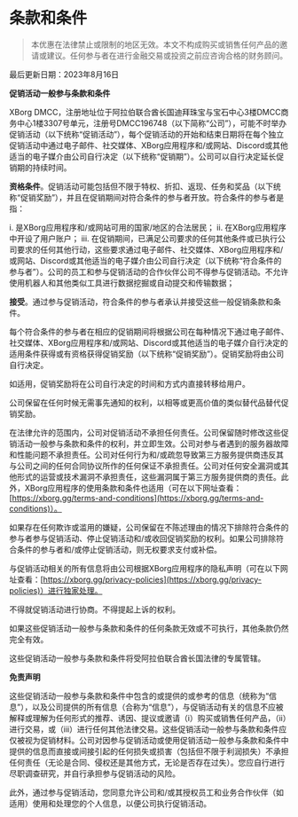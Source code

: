 # 条款和条件

> 本优惠在法律禁止或限制的地区无效。本文不构成购买或销售任何产品的邀请或建议。任何参与者在进行金融交易或投资之前应咨询合格的财务顾问。

最后更新日期：2023年8月16日

**促销活动一般参与条款和条件**

XBorg DMCC，注册地址位于阿拉伯联合酋长国迪拜珠宝与宝石中心3楼DMCC商务中心1楼3307号单元，注册号DMCC196748（以下简称“公司”），可能不时举办促销活动（以下统称“促销活动”），每个促销活动的开始和结束日期将在每个独立促销活动中通过电子邮件、社交媒体、XBorg应用程序和/或网站、Discord或其他适当的电子媒介由公司自行决定（以下统称“促销期”）。公司可以自行决定延长促销期的持续时间。

**资格条件**。促销活动可能包括但不限于特权、折扣、返现、任务和奖品（以下统称“促销奖励”），并且在促销期间对符合条件的参与者开放。符合条件的参与者是指：

i. 是XBorg应用程序和/或网站可用的国家/地区的合法居民；
ii. 在XBorg应用程序中开设了用户账户；
iii. 在促销期间，已满足公司要求的任何其他条件或已执行公司要求的任何其他行动，这些要求通过电子邮件、社交媒体、XBorg应用程序和/或网站、Discord或其他适当的电子媒介由公司自行决定（以下统称“符合条件的参与者”）。公司的员工和参与促销活动的合作伙伴公司不得参与促销活动。不允许使用机器人和其他类似工具进行数据挖掘或自动提交和传输数据；

**接受**。通过参与促销活动，符合条件的参与者承认并接受这些一般促销条款和条件。

每个符合条件的参与者在相应的促销期间将根据公司在每种情况下通过电子邮件、社交媒体、XBorg应用程序和/或网站、Discord或其他适当的电子媒介自行决定的适用条件获得或有资格获得促销奖励（以下统称“促销奖励”）。促销奖励将由公司自行决定。

如适用，促销奖励将在公司自行决定的时间和方式内直接转移给用户。

公司保留在任何时候无需事先通知的权利，以相等或更高价值的类似替代品替代促销奖励。

在法律允许的范围内，公司对促销活动不承担任何责任。公司保留随时修改这些促销活动一般参与条款和条件的权利，并立即生效。公司对参与者遇到的服务器故障和性能问题不承担责任。公司对任何行为和/或疏忽导致第三方服务提供商违反其与公司之间的任何合同协议所作的任何保证不承担责任。公司对任何安全漏洞或其他形式的运营或技术漏洞不承担责任，这些漏洞属于第三方服务提供商的责任。此外，XBorg应用程序的使用条款和条件也适用（可在以下网址查看：[https://xborg.gg/terms-and-conditions](https://xborg.gg/terms-and-conditions)）。

如果存在任何欺诈或滥用的嫌疑，公司保留在不陈述理由的情况下排除符合条件的参与者参与促销活动、停止促销活动和/或收回促销奖励的权利。如果公司排除符合条件的参与者和/或停止促销活动，则无权要求支付或补偿。

与促销活动相关的所有信息将由公司根据XBorg应用程序的隐私声明（可在以下网址查看：[https://xborg.gg/privacy-policies](https://xborg.gg/privacy-policies)）进行独家处理。

不得就促销活动进行协商。不得提起上诉的权利。

如果这些促销活动一般参与条款和条件的任何条款无效或不可执行，其他条款仍然完全有效。

这些促销活动一般参与条款和条件将受阿拉伯联合酋长国法律的专属管辖。

&#x20;

**免责声明**

这些促销活动一般参与条款和条件中包含的或提供的或参考的信息（统称为“信息”），以及公司提供的所有信息（合称为“信息”），与促销活动有关的信息不应被解释或理解为任何形式的推荐、诱因、提议或邀请（i）购买或销售任何产品，（ii）进行交易，或（iii）进行任何其他法律交易。这些促销活动一般参与条款和条件应仅被视为促销材料。公司对因参与促销活动或使用促销活动一般参与条款和条件中提供的信息而直接或间接引起的任何损失或损害（包括但不限于利润损失）不承担任何责任（无论是合同、侵权还是其他方式，无论是否存在过失）。您应自行进行尽职调查研究，并自行承担参与促销活动的风险。

此外，通过参与促销活动，您同意允许公司和/或其授权员工和业务合作伙伴（如适用）使用和处理您的个人信息，以便公司执行促销活动。